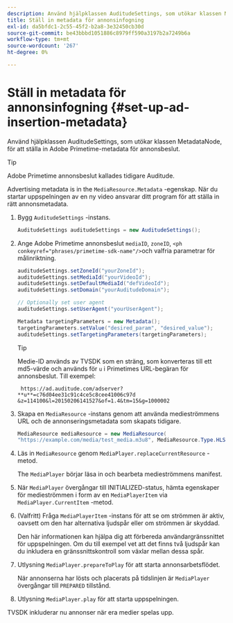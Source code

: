 ```yaml
---
description: Använd hjälpklassen AuditudeSettings, som utökar klassen MetadataNode, för att ställa in Adobe Primetime-metadata för annonsbeslut.
title: Ställ in metadata för annonsinfogning
exl-id: da5bfdc1-2c55-45f2-b2a8-3e32450cb30d
source-git-commit: be43bbbd1051886c8979ff590a3197b2a7249b6a
workflow-type: tm+mt
source-wordcount: '267'
ht-degree: 0%

---
```


# Ställ in metadata för annonsinfogning {#set-up-ad-insertion-metadata}

Använd hjälpklassen AuditudeSettings, som utökar klassen MetadataNode, för att ställa in Adobe Primetime-metadata för annonsbeslut.

>[!TIP]
>
>Adobe Primetime annonsbeslut kallades tidigare Auditude.

Advertising metadata is in the `MediaResource.Metadata` -egenskap. När du startar uppspelningen av en ny video ansvarar ditt program för att ställa in rätt annonsmetadata.

1. Bygg `AuditudeSettings` -instans.

   ```java
   AuditudeSettings auditudeSettings = new AuditudeSettings();
   ```

1. Ange Adobe Primetime annonsbeslut `mediaID`, `zoneID`, `<ph conkeyref="phrases/primetime-sdk-name"/>`och valfria parametrar för målinriktning.

   ```java
   auditudeSettings.setZoneId("yourZoneId"); 
   auditudeSettings.setMediaId("yourVideoId"); 
   auditudeSettings.setDefaultMediaId("defVideoId"); 
   auditudeSettings.setDomain("yourAuditudeDomain"); 
   
   // Optionally set user agent  
   auditudeSettings.setUserAgent("yourUserAgent"); 
   
   Metadata targetingParameters = new Metadata(); 
   targetingParameters.setValue("desired_param", "desired_value"); 
   auditudeSettings.setTargetingParameters(targetingParameters);
   ```

   >[!TIP]
   >
   >Medie-ID används av TVSDK som en sträng, som konverteras till ett md5-värde och används för `u` i Primetimes URL-begäran för annonsbeslut. Till exempel:
   >
   >
   >` https://ad.auditude.com/adserver? **u**=c76d04ee31c91c4ce5c8cee41006c97d &z=114100&l=20150206141527&of=1.4&tm=15&g=1000002`

1. Skapa en `MediaResource` -instans genom att använda medieströmmens URL och de annonseringsmetadata som skapats tidigare.

   ```java
   MediaResource mediaResource = new MediaResource( 
   "https://example.com/media/test_media.m3u8", MediaResource.Type.HLS, Metadata);
   ```

1. Läs in `MediaResource` genom `MediaPlayer.replaceCurrentResource` -metod.

   The `MediaPlayer` börjar läsa in och bearbeta medieströmmens manifest.

1. När `MediaPlayer` övergångar till INITIALIZED-status, hämta egenskaper för medieströmmen i form av en `MediaPlayerItem` via `MediaPlayer.CurrentItem` -metod.
1. (Valfritt) Fråga `MediaPlayerItem` -instans för att se om strömmen är aktiv, oavsett om den har alternativa ljudspår eller om strömmen är skyddad.

   Den här informationen kan hjälpa dig att förbereda användargränssnittet för uppspelningen. Om du till exempel vet att det finns två ljudspår kan du inkludera en gränssnittskontroll som växlar mellan dessa spår.

1. Utlysning `MediaPlayer.prepareToPlay` för att starta annonsarbetsflödet.

   När annonserna har lösts och placerats på tidslinjen är `MediaPlayer` övergångar till `PREPARED` tillstånd.
1. Utlysning `MediaPlayer.play` för att starta uppspelningen.

TVSDK inkluderar nu annonser när era medier spelas upp.

